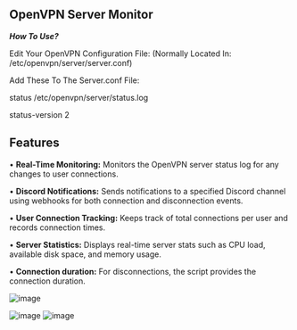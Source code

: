 ## OpenVPN Server Monitor

***How To Use?***

Edit Your OpenVPN Configuration File: (Normally Located In: /etc/openvpn/server/server.conf)

Add These To The Server.conf File:

status /etc/openvpn/server/status.log

status-version 2


## Features

• **Real-Time Monitoring:** Monitors the OpenVPN server status log for any changes to user connections.

• **Discord Notifications:** Sends notifications to a specified Discord channel using webhooks for both connection and disconnection events.

• **User Connection Tracking:** Keeps track of total connections per user and records connection times.

• **Server Statistics:** Displays real-time server stats such as CPU load, available disk space, and memory usage.

• **Connection duration:** For disconnections, the script provides the connection duration.


![image](https://github.com/user-attachments/assets/9fadf19e-8d50-478b-a4cd-497fbace6962)



![image](https://github.com/user-attachments/assets/ce8dc7f6-cf62-499f-b50b-0f8c5c0931fe)
![image](https://github.com/user-attachments/assets/63d1440e-ef46-4733-836b-99d21ebae416)


